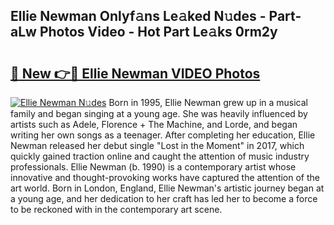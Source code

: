 ## Ellie Newman Onlyf𝚊ns Le𝚊ked N𝚞des - Part-aLw Photos Video - Hot Part Le𝚊ks 0rm2y

# <h2><a href="http://ab4233.deff.icu/?id=Ellie+Newman">🔗 New 👉🔴 Ellie Newman VIDEO Photos</a></h2>

[![Ellie Newman N𝚞des](https://i.imgur.com/rIISA9y.gif)](http://ab4233.deff.icu/?id=Ellie+Newman)
Born in 1995, Ellie Newman grew up in a musical family and began singing at a young age. She was heavily influenced by artists such as Adele, Florence + The Machine, and Lorde, and began writing her own songs as a teenager. After completing her education, Ellie Newman released her debut single "Lost in the Moment" in 2017, which quickly gained traction online and caught the attention of music industry professionals. Ellie Newman (b. 1990) is a contemporary artist whose innovative and thought-provoking works have captured the attention of the art world. Born in London, England, Ellie Newman's artistic journey began at a young age, and her dedication to her craft has led her to become a force to be reckoned with in the contemporary art scene.
